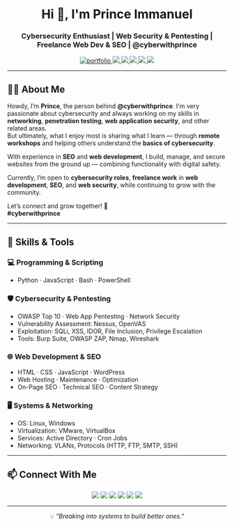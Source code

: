<h1 align="center">Hi 👋, I'm Prince Immanuel</h1>
<h3 align="center">Cybersecurity Enthusiast | Web Security & Pentesting | Freelance Web Dev & SEO | @cyberwithprince</h3>

<p align="center">
  <a href="https://cyberwithprince.netlify.app/" target="_blank">
    <img src="https://img.shields.io/badge/Portfolio-Visit-brightgreen?style=flat-square&logo=netlify" alt="portfolio"/>
  </a>
  <a href="https://tryhackme.com/r/p/cyberwithprince" target="_blank">
    <img src="https://img.shields.io/badge/TryHackMe-Top_4%25-critical?style=flat-square&logo=tryhackme&logoColor=red"/>
  </a>
  <a href="https://www.linkedin.com/in/cyberwithprince/" target="_blank">
    <img src="https://img.shields.io/badge/LinkedIn-Connect-blue?style=flat-square&logo=linkedin"/>
  </a>
  <a href="https://github.com/cyberwithprince" target="_blank">
    <img src="https://img.shields.io/badge/GitHub-Follow-black?style=flat-square&logo=github"/>
  </a>
  <a href="https://medium.com/@cyberwithprince" target="_blank">
    <img src="https://img.shields.io/badge/Medium-Read-black?style=flat-square&logo=medium"/>
  </a>
  <a href="https://www.topmate.io/cyberwithprince" target="_blank">
    <img src="https://img.shields.io/badge/Topmate-Book%20a%20Call-orange?style=flat-square&logo=googlemeet"/>
  </a>
</p>

---

## 🧑‍💻 About Me

Howdy, I’m **Prince**, the person behind **@cyberwithprince**. I'm very passionate about cybersecurity and always working on my skills in **networking**, **penetration testing**, **web application security**, and other related areas.  
But ultimately, what I enjoy most is sharing what I learn — through **remote workshops** and helping others understand the **basics of cybersecurity**.

With experience in **SEO** and **web development**, I build, manage, and secure websites from the ground up — combining functionality with digital safety.

Currently, I’m open to **cybersecurity roles**, **freelance work** in **web development**, **SEO**, and **web security**, while continuing to grow with the community.

Let’s connect and grow together! 🚀  
**#cyberwithprince**

---

## 🔧 Skills & Tools

### 💻 Programming & Scripting  
- Python · JavaScript · Bash · PowerShell

### 🛡️ Cybersecurity & Pentesting  
- OWASP Top 10 · Web App Pentesting · Network Security  
- Vulnerability Assessment: Nessus, OpenVAS  
- Exploitation: SQLi, XSS, IDOR, File Inclusion, Privilege Escalation  
- Tools: Burp Suite, OWASP ZAP, Nmap, Wireshark

### 🌐 Web Development & SEO  
- HTML · CSS · JavaScript · WordPress  
- Web Hosting · Maintenance · Optimization  
- On-Page SEO · Technical SEO · Content Strategy

### 🖥️ Systems & Networking  
- OS: Linux, Windows  
- Virtualization: VMware, VirtualBox  
- Services: Active Directory · Cron Jobs  
- Networking: VLANs, Protocols (HTTP, FTP, SMTP, SSH)

---

## 📫 Connect With Me

<p align="center">
  <a href="https://www.linkedin.com/in/cyberwithprince/"><img src="https://img.shields.io/badge/LinkedIn-Profile-blue?style=for-the-badge&logo=linkedin"></a>
  <a href="https://tryhackme.com/r/p/cyberwithprince"><img src="https://img.shields.io/badge/TryHackMe-Profile-red?style=for-the-badge&logo=tryhackme"></a>
  <a href="https://github.com/cyberwithprince"><img src="https://img.shields.io/badge/GitHub-cyberwithprince-black?style=for-the-badge&logo=github"></a>
  <a href="https://cyberwithprince.netlify.app/"><img src="https://img.shields.io/badge/Website-Portfolio-brightgreen?style=for-the-badge&logo=netlify"></a>
  <a href="https://medium.com/@cyberwithprince"><img src="https://img.shields.io/badge/Medium-Blog-black?style=for-the-badge&logo=medium"></a>
  <a href="https://www.topmate.io/cyberwithprince"><img src="https://img.shields.io/badge/Topmate-Book%20a%20Call-orange?style=for-the-badge&logo=googlemeet"></a>
</p>

---

<p align="center">
  💡 <i>“Breaking into systems to build better ones.”</i>
</p>
